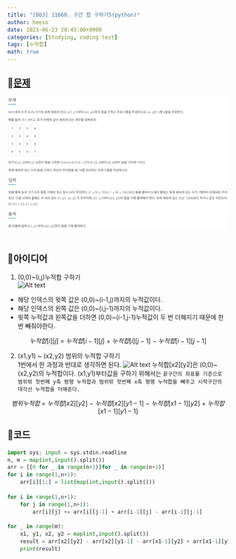 ```yaml
---
title: "[BOJ] 11660. 구간 합 구하기5(python)"
author: heesu
date: 2023-06-23 20:43:00+0900
categories: [Studying, coding test]
tags: [누적합]
math: true
---
```

## 📌[문제](https://www.acmicpc.net/problem/11660)
![Alt text](https://raw.githubusercontent.com/skagmltn7/practice_coding_test/e6b57e5324ab6d2b7668a6568040db4725ce49c4/BOJ/img/problem_11660.PNG)
<br><br>

## 💪아이디어<br>
1. (0,0)~(i,j)누적합 구하기<br>
![Alt text](https://user-images.githubusercontent.com/133394749/248253397-cfc7d0b7-e93e-4612-9a8f-2967978560b4.jpg)
- 해당 인덱스의 윗쪽 값은 (0,0)~(i-1,j)까지의 누적값이다.<br>
- 해당 인덱스의 왼쪽 값은 (0,0)~(i,j-1)까지의 누적값이다.<br>
- 윗쪽 누적값과 왼쪽값을 더하면 (0,0)~(i-1,j-1)누적값이 두 번 더해지기 때문에 한 번 빼줘야한다.<br>

$$
누적합[i][j]\ = \ 누적합[i-1][j] \ + \ 누적합[i][j-1] \ - \ 누적합[i-1][j-1] 
$$


2. (x1,y1) ~ (x2,y2) 범위의 누적합 구하기<br>
1번에서 한 과정과 반대로 생각하면 된다.
![Alt text](https://user-images.githubusercontent.com/133394749/248257835-fb83998a-4ce9-4acd-8510-2d17eaa26228.jpg)
누적합[x2][y2]은 (0,0)~(x2,y2)의 누적합이다. 
(x1,y1)부터값을 구하기 위해서는 `끝구간의 좌표를 기준으로 범위밖 첫번째 y축 평행 누적합과 범위밖 첫번째 x축 평행 누적합을 빼주고 시작구간의 대각선 누적합을 더해준다. `<br>

$$
범위누적합\ = \ 누적합[x2][y2] \ - \ 누적합[x2][y1-1] \ - \ 누적합[x1-1][y2] \ + \ 누적합[x1-1][y1-1] 
$$


## 🥂코드

```python
import sys; input = sys.stdin.readline
n, m = map(int,input().split())
arr = [[0 for _ in range(n+1)]for _ in range(n+1)]
for i in range(1,n+1):
    arr[i][1:] = list(map(int,input().split()))

for i in range(1,n+1):
    for j in range(1,n+1):
        arr[i][j] += arr[i][j-1] + arr[i-1][j] - arr[i-1][j-1]

for _ in range(m):
    x1, y1, x2, y2 = map(int,input().split())
    result = arr[x2][y2] - arr[x2][y1-1] - arr[x1-1][y2] + arr[x1-1][y1-1]
    print(result)
```